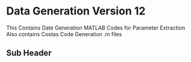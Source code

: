 # Data Generation Version 12

This Contains Date Generation MATLAB Codes for Parameter Extraction
Also contains Costas Code Generation .m files

## Sub Header